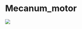 # Mecanum_motor
<img src="https://www.canva.com/design/DAFAT5h5uv0/u04Kx1GGfna8htvQUyP1HQ/view?utm_content=DAFAT5h5uv0&utm_campaign=designshare&utm_medium=link&utm_source=publishsharelink&mode=preview"/>
